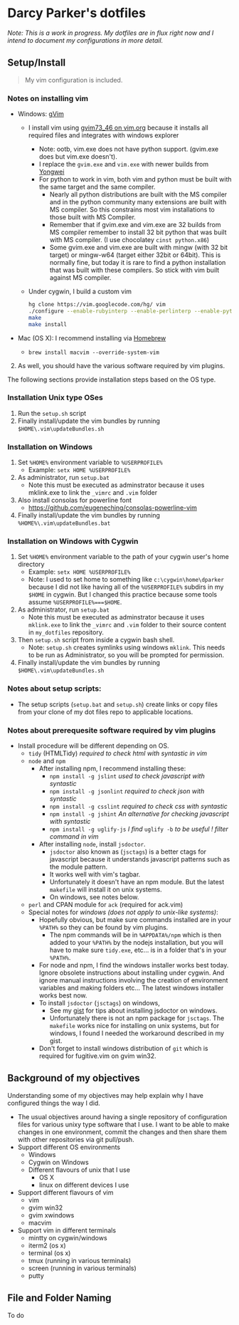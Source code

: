 # Darcy Parker's dotfiles

_Note: This is a work in progress.  My dotfiles are in flux right now and I intend to document
my configurations in more detail._

## Setup/Install

> My vim configuration is included.

### Notes on installing vim

* Windows: [gVim](http://www.vim.org/download.php#pc)
    * I install vim using [gvim73_46 on
      vim.org](http://www.vim.org/download.php#pc) because it installs all
      required files and integrates with windows explorer
        * Note: ootb, vim.exe does not have python support. (gvim.exe does
          but vim.exe doesn't).
        * I replace the `gvim.exe` and `vim.exe` with newer builds from
          [Yongwei](http://wyw.dcweb.cn/#download)
        * For python to work in vim, both vim and python must be built with
          the same target and the same compiler.
            * Nearly all python distributions are built with the MS compiler
              and in the python community many extensions are built with MS
              compiler.  So this constrains most vim installations to those
              built with MS Compiler.
            * Remember that if gvim.exe and vim.exe are 32 builds from MS
              compiler remember to install 32 bit python that was built with MS
              compiler. (I use chocolatey `cinst python.x86`)
            * Some gvim.exe and vim.exe are built with mingw (with 32 bit
              target) or mingw-w64 (target either 32bit or 64bit).  This is
              normally fine, but today it is rare to find a python installation
              that was built with these compilers. So stick with vim built
              against MS compiler.
    * Under cygwin, I build a custom vim

        ``` bash
        hg clone https://vim.googlecode.com/hg/ vim
        ./configure --enable-rubyinterp --enable-perlinterp --enable-pythoninterp --enable-gui=no --enable-multibyte --with-features=huge
        make
        make install
        ```

* Mac (OS X): I recommend installing via
  [Homebrew](http://mxcl.github.com/homebrew/)
    * `brew install macvim --override-system-vim`

2.  As well, you should have the various software required by vim plugins.

The following sections provide installation steps based on the OS type.

### Installation Unix type OSes
1. Run the `setup.sh` script
2. Finally install/update the vim bundles by running `$HOME\.vim\updateBundles.sh`

### Installation on Windows
1. Set `%HOME%` environment variable to `%USERPROFILE%`
    * Example: `setx HOME %USERPROFILE%`
2. As administrator, run `setup.bat`
    * Note this must be executed as adminstrator because it uses mklink.exe to link
      the `_vimrc` and `.vim` folder
3. Also install consolas for powerline font
    * https://github.com/eugeneching/consolas-powerline-vim
4. Finally install/update the vim bundles by running `%HOME%\.vim\updateBundles.bat`

### Installation on Windows with Cygwin
1. Set `%HOME%` environment variable to the path of your cygwin user's home directory
    * Example: `setx HOME %USERPROFILE%`
    * Note: I used to set home to something like `c:\cygwin\home\dparker` because I
      did not like having all of the `%USERPROFILE%` subdirs in my `$HOME` in cygwin.
      But I changed this practice because some tools assume `%USERPROFILE%===$HOME`.
2. As administrator, run `setup.bat`
    *  Note this must be executed as adminstrator because it uses `mklink.exe` to link
       the `_vimrc` and `.vim` folder to their source content in `my_dotfiles` repository.
3. Then `setup.sh` script from inside a cygwin bash shell.
    * Note: `setup.sh` creates symlinks using windows `mklink`. This needs to be run as
      Administrator, so you will be prompted for permission.
4. Finally install/update the vim bundles by running `$HOME\.vim\updateBundles.sh`

### Notes about setup scripts:
* The setup scripts (`setup.bat` and `setup.sh`) create links or copy files from your
  clone of my dot files repo to applicable locations.

### Notes about prerequesite software required by vim plugins
* Install procedure will be different depending on OS.
    * `tidy` (HTMLTidy) _required to check html with syntastic in vim_
    * `node` and `npm`
        * After installing npm, I recommend installing these:
            * `npm install -g jslint`  _used to check javascript with syntastic_
            * `npm install -g jsonlint`  _required to check json with syntastic_
            * `npm install -g csslint`  _required to check css with syntastic_
            * `npm install -g jshint`  _An alternative for checking javascript with syntastic_
            * `npm install -g uglify-js`  _I find_ `uglify -b` _to be useful ! filter command in
              vim_
        * After installing `node`, install `jsdoctor`.
           * `jsdoctor` also known as (`jsctags`) is a better ctags for javascript because it
              understands javascript patterns such as the module pattern.
           * It works well with vim's tagbar.
           * Unfortunately it doesn't have an npm module. But the latest `makefile` will install it
             on unix systems.
           * On windows, see notes below.
    * `perl` and CPAN module for `ack`  (required for ack.vim)
    * Special notes for *windows* _(does not apply to unix-like systems)_:
        * Hopefully obvious, but make sure commands installed are in your `%PATH%` so they can be
          found by vim plugins.
            * The npm commands will be in `%APPDATA%/npm` which is then added to
              your `%PATH%` by the nodejs installation, but you will have to make sure
              `tidy.exe`, etc... is in a folder that's in your `%PATH%`.
        * For node and npm, I find the windows installer works best today. Ignore obsolete
          instructions about installing under cygwin. And ignore manual instructions involving the
          creation of environment variables and making folders etc... The latest windows installer
          works best now.
        * To install `jsdoctor` (`jsctags`) on windows,
            * See my [gist](https://gist.github.com/1438882) for tips about installing jsdoctor on
              windows.
            * Unfortunately there is not an npm package for `jsctags`. The `makefile` works nice
              for installing on unix systems, but for windows, I found I needed the workaround
              described in my gist.
        * Don't forget to install windows distribution of `git` which is required for fugitive.vim
          on gvim win32.

## Background of my objectives

Understanding some of my objectives may help explain why I have configured things the way I did.

* The usual objectives around having a single repository of configuration files for various
  unixy type software that I use.  I want to be able to make changes in one environment, commit
  the changes and then share them with other repositories via git pull/push.
* Support different OS environments
    * Windows
    * Cygwin on Windows
    * Different flavours of unix that I use
        * OS X
        * linux on different devices I use
* Support different flavours of vim
    * vim
    * gvim win32
    * gvim xwindows
    * macvim
* Support vim in different terminals
    * mintty on cygwin/windows
    * iterm2 (os x)
    * terminal (os x)
    * tmux (running in various terminals)
    * screen (running in various terminals)
    * putty

## File and Folder Naming

To do
